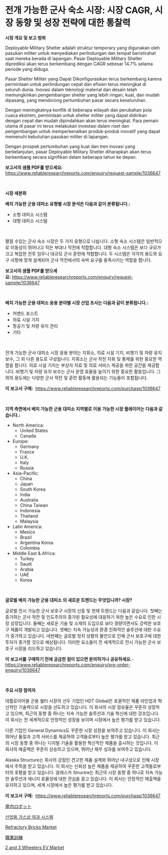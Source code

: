 <p><h1>전개 가능한 군사 숙소 시장: 시장 CAGR, 시장 동향 및 성장 전략에 대한 통찰력</h1></p><p><strong>시장 개요 및 보고 범위</strong></p>
<p><p>Deployable Military Shelter adalah struktur temporary yang digunakan oleh pasukan militer untuk menyediakan perlindungan dan tempat beristirahat saat mereka berada di lapangan. Pasar Deployable Military Shelter diprediksi akan terus berkembang dengan CAGR sebesar 14.7% selama periode yang diduga.</p><p>Pasar Shelter Militer yang Dapat Dikonfigurasikan terus berkembang karena permintaan untuk perlindungan cepat dan efisien terus meningkat di seluruh dunia. Inovasi dalam teknologi material dan desain telah memungkinkan pengembangan shelter yang lebih ringan, kuat, dan mudah dipasang, yang mendorong pertumbuhan pasar secara keseluruhan.</p><p>Dengan meningkatnya konflik di beberapa wilayah dan perubahan pola cuaca ekstrem, permintaan untuk shelter militer yang dapat didirikan dengan cepat dan mudah dipindahkan akan terus meningkat. Para pemain utama di pasar ini terus melakukan investasi dalam riset dan pengembangan untuk memperkenalkan produk-produk inovatif yang dapat memenuhi kebutuhan pasukan militer di lapangan.</p><p>Dengan prospek pertumbuhan yang kuat dan tren inovasi yang berkelanjutan, pasar Deployable Military Shelter diharapkan akan terus berkembang secara signifikan dalam beberapa tahun ke depan.</p></p>
<p><strong>보고서의 샘플 PDF를 받으세요:</strong> <a href="https://www.reliableresearchreports.com/enquiry/request-sample/1036647">https://www.reliableresearchreports.com/enquiry/request-sample/1036647</a></p>
<p>&nbsp;</p>
<p><strong>시장 세분화</strong></p>
<p><strong>배치 가능한 군용 대피소 유형별 시장 분석은 다음과 같이 분류됩니다.:</strong></p>
<p><ul><li>소형 대피소 시스템</li><li>대형 대피소 시스템</li></ul></p>
<p>&nbsp;</p>
<p><p>펼칠 수있는 군사 숙소 시장은 두 가지 유형으로 나뉩니다. 소형 숙소 시스템은 일반적으로 이동성이 뛰어나고 작은 부대나 작전에 적합합니다. 대형 숙소 시스템은 보다 규모가 크고 복잡한 전투 임무나 대규모 군사 훈련에 적합합니다. 두 시스템은 각각의 용도와 요구 사항에 맞게 설계되어 군사 작전에서의 숙박 요구를 충족시키는 역할을 합니다.</p></p>
<p><strong>보고서의 샘플 PDF를 받으세요:</strong>&nbsp;<a href="https://www.reliableresearchreports.com/enquiry/request-sample/1036647">https://www.reliableresearchreports.com/enquiry/request-sample/1036647</a></p>
<p>&nbsp;</p>
<p><strong> 배치 가능한 군용 대피소 응용 분야별 시장 산업 조사는 다음과 같이 분류됩니다.:</strong></p>
<p><ul><li>커맨드 포스트</li><li>의료 시설 기지</li><li>항공기 및 차량 유지 관리</li><li>기타</li></ul></p>
<p>&nbsp;</p>
<p><p>전개 가능한 군사 대피소 시장 응용 분야는 지휘소, 의료 시설 기지, 비행기 및 차량 유지 보수, 그 외 다른 용도로 구성됩니다. 지휘소는 군사 작전 지휘 및 통제를 위한 중요한 역할을 합니다. 의료 시설 기지는 부상자 치료 및 의료 서비스 제공을 위한 공간을 제공합니다. 비행기 및 차량 유지 보수는 군사 운영 효율을 높이기 위한 중요한 활동입니다. 그 외의 용도에는 다양한 군사 작전 및 훈련 활동에 활용되는 기능들이 포함됩니다.</p></p>
<p><strong>이 보고서 구매:</strong>&nbsp; <a href="https://www.reliableresearchreports.com/purchase/1036647">https://www.reliableresearchreports.com/purchase/1036647</a></p>
<p>&nbsp;</p>
<p><strong>지역 측면에서 배치 가능한 군용 대피소 지역별로 이용 가능한 시장 플레이어는 다음과 같습니다.:</strong></p>
<p><ul>
    <li>
        North America:
        <ul>
            <li>United States</li>
            <li>Canada</li>
        </ul>
    </li>
    <li>
        Europe:
        <ul>
            <li>Germany</li>
            <li>France</li>
            <li>U.K.</li>
            <li>Italy</li>
            <li>Russia</li>
        </ul>
    </li>
    <li>
        Asia-Pacific:
        <ul>
            <li>China</li>
            <li>Japan</li>
            <li>South Korea</li>
            <li>India</li>
            <li>Australia</li>
            <li>China Taiwan</li>
            <li>Indonesia</li>
            <li>Thailand</li>
            <li>Malaysia</li>
        </ul>
    </li>
    <li>
        Latin America:
        <ul>
            <li>Mexico</li>
            <li>Brazil</li>
            <li>Argentina Korea</li>
            <li>Colombia</li>
        </ul>
    </li>
    <li>
        Middle East & Africa:
        <ul>
            <li>Turkey</li>
            <li>Saudi</li>
            <li>Arabia</li>
            <li>UAE</li>
            <li>Korea</li>
        </ul>
    </li>
    </ul></p>
<p>&nbsp;</p>
<p><strong>글로벌 배치 가능한 군용 대피소 의 새로운 트렌드는 무엇입니까? 시장?</strong></p>
<p><p>글로벌 전시 가능한 군사 보호구 시장의 신흥 및 현재 트렌드는 다음과 같습니다. 첫째는 증가하는 군사 작전 및 인도주의의 증가된 필요성에 대응하기 위한 높은 수요로 인한 시장 성장입니다. 둘째는 새로운 기술 및 소재의 도입으로 보다 경량이면서도 강력한 보호구 제품이 개발되고 있습니다. 셋째는 지속 가능성과 환경 친화적인 솔루션에 대한 수요가 증가하고 있습니다. 네번째는 글로벌 정치 상황의 불안으로 인해 군사 보호구에 대한 투자가 증가할 것으로 예상됩니다. 이러한 요소들이 전 세계적으로 전시 가능한 군사 보호구 시장을 리드하고 있습니다.</p></p>
<p><strong>이 보고서를 구매하기 전에 궁금한 점이 있으면 문의하거나 공유하세요.</strong>- <a href="https://www.reliableresearchreports.com/enquiry/pre-order-enquiry/1036647">https://www.reliableresearchreports.com/enquiry/pre-order-enquiry/1036647</a></p>
<p>&nbsp;</p>
<p><strong>주요 시장 참여자</strong></p>
<p><p>데플로이어블 군용 쉘터 시장의 선두 기업인 HDT Global은 포괄적인 제품 라인업과 혁신적인 기술력으로 시장을 선도하고 있습니다. 이 회사의 시장 점유율은 꾸준히 성장하고 있으며, 최근의 동향 중 하나는 지속 가능한 솔루션과 기술 혁신에 대한 강조입니다. 이 회사는 전 세계적으로 안정적인 성장을 보이며 시장에서 높은 평가를 받고 있습니다.</p><p>다른 기업인 General Dynamics도 꾸준한 시장 성장을 보여주고 있습니다. 이 회사는 뛰어난 품질과 고객 서비스를 제공하여 고객들로부터 높은 평가를 받고 있습니다. 최근의 시장 동향 중 하나는 디지털 기술을 활용한 혁신적인 제품을 출시하는 것입니다. 이 회사의 매출액은 꾸준히 상승하고 있으며, 뛰어난 재무 성과를 보여주고 있습니다.</p><p>Alaska Structure는 회사의 강점인 견고한 제품 설계와 뛰어난 내구성으로 인해 시장에서 주목을 받고 있습니다. 이 회사는 신뢰성 높은 제품을 제공하여 꾸준한 고객들로부터의 호평을 받고 있습니다. 알래스카 Structre는 최근의 시장 동향 중 하나로 지속 가능한 솔루션과 에너지 효율성에 대한 관심을 끌고 있습니다. 이 회사는 안정적인 매출액을 유지하고 있으며, 세계 시장에서 높은 평가를 받고 있습니다.</p></p>
<p><strong>이 보고서 구매:</strong>&nbsp;&nbsp;<a href="https://www.reliableresearchreports.com/purchase/1036647">https://www.reliableresearchreports.com/purchase/1036647</a></p>
<p><p><a href="https://medium.com/@evans21bill/2024%E5%B9%B4%E3%81%8B%E3%82%892031%E5%B9%B4%E3%81%BE%E3%81%A7%E3%81%AE%E6%9C%9F%E9%96%93%E3%81%AB%E4%BA%88%E6%B8%AC%E3%81%95%E3%82%8C%E3%82%8B%E5%B1%8B%E5%86%85%E3%83%AD%E3%83%9C%E3%83%83%E3%83%88%E5%B8%82%E5%A0%B4%E3%81%AE%E5%88%86%E6%9E%90%E3%81%A8%E8%A6%8F%E6%A8%A1%E4%BA%88%E6%B8%AC-940c68d7c4a5">屋内ロボット</a></p><p><a href="https://medium.com/@twix678568/2024-2031%EB%85%84-%EA%B8%B0%EA%B0%84-%EB%8F%99%EC%95%88-%EC%98%88%EC%B8%A1%EB%90%9C-%EC%82%B0%EC%97%85%EC%9A%A9-%EA%B0%80%EC%8A%A4-%EC%83%81%EC%B0%A8%EB%8B%A8-%EC%8B%9C%EC%8A%A4%ED%85%9C-%EC%8B%9C%EC%9E%A5-%EB%8F%99%ED%96%A5-%EB%B0%8F-%EC%8B%9C%EC%9E%A5-%EB%B6%84%EC%84%9D-74f27fa35723">산업용 가스상 여과 시스템</a></p><p><a href="https://summer-dogwood-3e9.notion.site/Refractory-Bricks-Market-Share-Market-New-Trends-Analysis-Report-By-Type-By-Application-By-End-u-03322cc907fa4f25b7545a67986c92a9">Refractory Bricks Market</a></p><p><a href="https://github.com/hwbcz413288296/Market-Research-Report-List-1/blob/main/965880916687.md">職業訓練</a></p><p><a href="https://issuu.com/reportprime-2/docs/2-and-3-wheelers-ev-market-size-2030.pptx">2 and 3 Wheelers EV Market</a></p></p>
